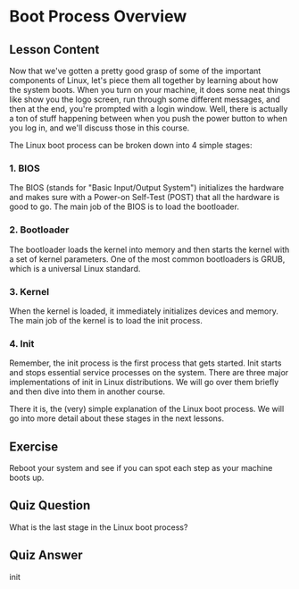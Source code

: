 # Boot Process Overview

## Lesson Content

Now that we've gotten a pretty good grasp of some of the important components of Linux, let's piece them all together by learning about how the system boots. When you turn on your machine, it does some neat things like show you the logo screen, run through some different messages, and then at the end, you're prompted with a login window. Well, there is actually a ton of stuff happening between when you push the power button to when you log in, and we'll discuss those in this course.

The Linux boot process can be broken down into 4 simple stages:

### 1. BIOS

The BIOS (stands for "Basic Input/Output System") initializes the hardware and makes sure with a Power-on Self-Test (POST) that all the hardware is good to go. The main job of the BIOS is to load the bootloader.

### 2. Bootloader

The bootloader loads the kernel into memory and then starts the kernel with a set of kernel parameters. One of the most common bootloaders is GRUB, which is a universal Linux standard.

### 3. Kernel

When the kernel is loaded, it immediately initializes devices and memory. The main job of the kernel is to load the init process.

### 4. Init

Remember, the init process is the first process that gets started. Init starts and stops essential service processes on the system. There are three major implementations of init in Linux distributions. We will go over them briefly and then dive into them in another course.

There it is, the (very) simple explanation of the Linux boot process. We will go into more detail about these stages in the next lessons.

## Exercise

Reboot your system and see if you can spot each step as your machine boots up.

## Quiz Question

What is the last stage in the Linux boot process?

## Quiz Answer

init
